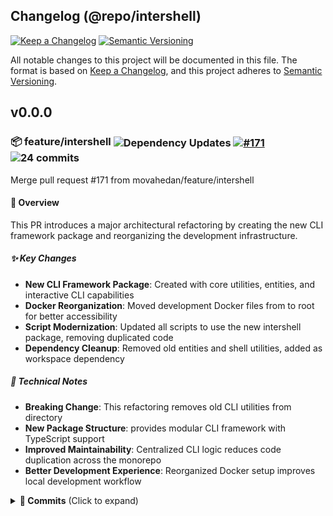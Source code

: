 ## Changelog (@repo/intershell)

[![Keep a Changelog](https://img.shields.io/badge/changelog-Keep%20a%20Changelog%20v1.0.0-$E05735)](https://keepachangelog.com)
[![Semantic Versioning](https://img.shields.io/badge/semver-semantic%20versioning%20v2.0.0-%23E05735)](https://semver.org)

All notable changes to this project will be documented in this file.
The format is based on [Keep a Changelog](https://keepachangelog.com/en/1.0.0/),
and this project adheres to [Semantic Versioning](https://semver.org/spec/v2.0.0.html).

## v0.0.0

### 📦 feature/intershell <img src="https://img.shields.io/badge/Dependency%20Updates-495057?style=flat" alt="Dependency Updates" style="vertical-align: middle;" /> <a href="https://github.com/movahedan/monobun/pull/171"><img src="https://img.shields.io/badge/%23171-blue?style=flat" alt="#171" style="vertical-align: middle;" /></a> <img src="https://img.shields.io/badge/24%20commits-green?style=flat" alt="24 commits" style="vertical-align: middle;" />

Merge pull request #171 from movahedan/feature/intershell

#### 🎯 Overview
This PR introduces a major architectural refactoring by creating the new  CLI framework package and reorganizing the development infrastructure.
##### ✨ Key Changes
- **New CLI Framework Package**: Created  with core utilities, entities, and interactive CLI capabilities
- **Docker Reorganization**: Moved development Docker files from  to root for better accessibility
- **Script Modernization**: Updated all scripts to use the new intershell package, removing duplicated code
- **Dependency Cleanup**: Removed old entities and shell utilities, added  as workspace dependency
##### 🔧 Technical Notes
- **Breaking Change**: This refactoring removes old CLI utilities from  directory
- **New Package Structure**:  provides modular CLI framework with TypeScript support
- **Improved Maintainability**: Centralized CLI logic reduces code duplication across the monorepo
- **Better Development Experience**: Reorganized Docker setup improves local development workflow

<details><summary><strong>📝 Commits</strong> (Click to expand)</summary>

- <a href="https://github.com/movahedan/monobun/commit/fe8a65a1f499b33588bb7a558de88bf1b02fe165"><img src="https://img.shields.io/badge/chore-(noscope)-495057?style=flat" alt="chore" style="vertical-align: middle;" /></a> reorganize vscode-service configuration in docker-compose.dev.yml ([fe8a65a](https://github.com/movahedan/monobun/commit/fe8a65a1f499b33588bb7a558de88bf1b02fe165)) by **Soheil Movahedan**
- <a href="https://github.com/movahedan/monobun/commit/04f9843735a05c6de57ab402011b3078bbbc3cba"><img src="https://img.shields.io/badge/docs-(@repo/intershell)-646CFF?style=flat" alt="docs" style="vertical-align: middle;" /></a> update README.md with dependency graph ([04f9843](https://github.com/movahedan/monobun/commit/04f9843735a05c6de57ab402011b3078bbbc3cba)) by **Soheil Movahedan**
- <a href="https://github.com/movahedan/monobun/commit/fac2a1de6114513ab8a6744f4c46fcbab16e43c0"><img src="https://img.shields.io/badge/feat-(noscope)-00D4AA?style=flat" alt="feat" style="vertical-align: middle;" /></a> improve logging in version-prepare script ([fac2a1d](https://github.com/movahedan/monobun/commit/fac2a1de6114513ab8a6744f4c46fcbab16e43c0)) by **Soheil Movahedan**
- <a href="https://github.com/movahedan/monobun/commit/222aff9f7b1881c9a58d6cf5577fc82daa3245de"><img src="https://img.shields.io/badge/refactor-(@repo/intershell)-007ACC?style=flat" alt="refactor" style="vertical-align: middle;" /></a> remove unused changelog template files ([222aff9](https://github.com/movahedan/monobun/commit/222aff9f7b1881c9a58d6cf5577fc82daa3245de)) by **Soheil Movahedan**
- <a href="https://github.com/movahedan/monobun/commit/6fd33d78f65de3a0a41c85b3aa7c04d6f1162926"><img src="https://img.shields.io/badge/chore-(noscope)-495057?style=flat" alt="chore" style="vertical-align: middle;" /></a> update dependencies and version management scripts ([6fd33d7](https://github.com/movahedan/monobun/commit/6fd33d78f65de3a0a41c85b3aa7c04d6f1162926)) by **Soheil Movahedan**
- <a href="https://github.com/movahedan/monobun/commit/6025ea8b169ee74681faa7c5679b369d700d6fee"><img src="https://img.shields.io/badge/feat-(@repo/intershell)-00D4AA?style=flat" alt="feat" style="vertical-align: middle;" /></a> enhance package and tag management entities ([6025ea8](https://github.com/movahedan/monobun/commit/6025ea8b169ee74681faa7c5679b369d700d6fee)) by **Soheil Movahedan**
- <a href="https://github.com/movahedan/monobun/commit/0e1b09040f3e7a46355b4f5e66296754e8935de7"><img src="https://img.shields.io/badge/feat-(@repo/intershell)-00D4AA?style=flat" alt="feat" style="vertical-align: middle;" /></a> improve commit and PR entity functionality ([0e1b090](https://github.com/movahedan/monobun/commit/0e1b09040f3e7a46355b4f5e66296754e8935de7)) by **Soheil Movahedan**
- <a href="https://github.com/movahedan/monobun/commit/dcc9796f3a004726962d84e1af03bd100be0b418"><img src="https://img.shields.io/badge/feat-(@repo/intershell)-00D4AA?style=flat" alt="feat" style="vertical-align: middle;" /></a> enhance changelog functionality and wrapshell core ([dcc9796](https://github.com/movahedan/monobun/commit/dcc9796f3a004726962d84e1af03bd100be0b418)) by **Soheil Movahedan**
- <a href="https://github.com/movahedan/monobun/commit/9d34f92acfdf518914d3d94fef3e5b690bcd564e"><img src="https://img.shields.io/badge/chore-(noscope)-495057?style=flat" alt="chore" style="vertical-align: middle;" /></a> update code docs ([9d34f92](https://github.com/movahedan/monobun/commit/9d34f92acfdf518914d3d94fef3e5b690bcd564e)) by **Soheil Movahedan**
- <a href="https://github.com/movahedan/monobun/commit/f6ef8aefabc44eb4a30ce7a39fa732b1b013c031"><img src="https://img.shields.io/badge/docs-(root)-646CFF?style=flat" alt="docs" style="vertical-align: middle;" /></a> update docs ([f6ef8ae](https://github.com/movahedan/monobun/commit/f6ef8aefabc44eb4a30ce7a39fa732b1b013c031)) by **Soheil Movahedan**
- <a href="https://github.com/movahedan/monobun/commit/c8c3155eb260b3fcebb5d8aef0e05e3562039260"><img src="https://img.shields.io/badge/fix-(@repo/intershell)-EF4444?style=flat" alt="fix" style="vertical-align: middle;" /></a> correct service entries access in EntityCompose ([c8c3155](https://github.com/movahedan/monobun/commit/c8c3155eb260b3fcebb5d8aef0e05e3562039260)) by **Soheil Movahedan**
- <a href="https://github.com/movahedan/monobun/commit/c1b60510155bb075e932b3cc36168baffe6c501f"><img src="https://img.shields.io/badge/fix-(@repo/intershell)-EF4444?style=flat" alt="fix" style="vertical-align: middle;" /></a> update service name handling in EntityCompose ([c1b6051](https://github.com/movahedan/monobun/commit/c1b60510155bb075e932b3cc36168baffe6c501f)) by **Soheil Movahedan**
- <a href="https://github.com/movahedan/monobun/commit/edfcbd2280870725e8854674ea9e7551d2bca3e7"><img src="https://img.shields.io/badge/fix-(@repo/intershell)-EF4444?style=flat" alt="fix" style="vertical-align: middle;" /></a> correct base SHA retrieval in PR handling ([edfcbd2](https://github.com/movahedan/monobun/commit/edfcbd2280870725e8854674ea9e7551d2bca3e7)) by **Soheil Movahedan**
- <a href="https://github.com/movahedan/monobun/commit/d0196933cd7f858b70286c472eea39fe30968e88"><img src="https://img.shields.io/badge/fix-(@repo/intershell)-EF4444?style=flat" alt="fix" style="vertical-align: middle;" /></a> add logging for unsuccessful tag retrieval ([d019693](https://github.com/movahedan/monobun/commit/d0196933cd7f858b70286c472eea39fe30968e88)) by **Soheil Movahedan**
- <a href="https://github.com/movahedan/monobun/commit/a47c1a90021f6467c9268be76f47e9f3a6790057"><img src="https://img.shields.io/badge/fix-(@repo/intershell)-EF4444?style=flat" alt="fix" style="vertical-align: middle;" /></a> resolve branch name handling in getBaseTagSha ([a47c1a9](https://github.com/movahedan/monobun/commit/a47c1a90021f6467c9268be76f47e9f3a6790057)) by **Soheil Movahedan**
- <a href="https://github.com/movahedan/monobun/commit/31bb59ea602f9c91d27920bc4e11707a69a8f8a5"><img src="https://img.shields.io/badge/fix-(@repo/intershell)-EF4444?style=flat" alt="fix" style="vertical-align: middle;" /></a> increase maxLength for commit description to 100 ([31bb59e](https://github.com/movahedan/monobun/commit/31bb59ea602f9c91d27920bc4e11707a69a8f8a5)) by **Soheil Movahedan**
- <a href="https://github.com/movahedan/monobun/commit/d49597dff19c7212603f5a8967bce2b4b889dfba"><img src="https://img.shields.io/badge/refactor-(@repo/intershell)-007ACC?style=flat" alt="refactor" style="vertical-align: middle;" /></a> remove entity duplication ([d49597d](https://github.com/movahedan/monobun/commit/d49597dff19c7212603f5a8967bce2b4b889dfba)) by **Soheil Movahedan**
- <a href="https://github.com/movahedan/monobun/commit/afe677d9becd993fbec53deff0f77b864610c6c2"><img src="https://img.shields.io/badge/fix-(@repo/intershell)-EF4444?style=flat" alt="fix" style="vertical-align: middle;" /></a> resolve SonarQube regex security vulnerability ([afe677d](https://github.com/movahedan/monobun/commit/afe677d9becd993fbec53deff0f77b864610c6c2)) by **Soheil Movahedan**
- <a href="https://github.com/movahedan/monobun/commit/171a77ec8abbf8e29ca428856c01c642f9ba67d9"><img src="https://img.shields.io/badge/fix-(root)-EF4444?style=flat" alt="fix" style="vertical-align: middle;" /></a> resolve update-package-json script issue ([171a77e](https://github.com/movahedan/monobun/commit/171a77ec8abbf8e29ca428856c01c642f9ba67d9)) by **Soheil Movahedan**
- <a href="https://github.com/movahedan/monobun/commit/598b1d2ff1b59a243e5c2da2eb493c6dd7a2a2b6"><img src="https://img.shields.io/badge/chore-(root)-495057?style=flat" alt="chore" style="vertical-align: middle;" /></a> update biome configuration ([598b1d2](https://github.com/movahedan/monobun/commit/598b1d2ff1b59a243e5c2da2eb493c6dd7a2a2b6)) by **Soheil Movahedan**
- <a href="https://github.com/movahedan/monobun/commit/b9482d448fb9c49518a95bb59bcecbe135aae3f5"><img src="https://img.shields.io/badge/chore-(root)-495057?style=flat" alt="chore" style="vertical-align: middle;" /></a> remove old devcontainer files and entities ([b9482d4](https://github.com/movahedan/monobun/commit/b9482d448fb9c49518a95bb59bcecbe135aae3f5)) by **Soheil Movahedan**
- <a href="https://github.com/movahedan/monobun/commit/d028817a47549924bc26f2af7f9e43c2b7dbe211"><img src="https://img.shields.io/badge/refactor-(root)-007ACC?style=flat" alt="refactor" style="vertical-align: middle;" /></a> update scripts to use @repo/intershell package ([d028817](https://github.com/movahedan/monobun/commit/d028817a47549924bc26f2af7f9e43c2b7dbe211)) by **Soheil Movahedan**
- <a href="https://github.com/movahedan/monobun/commit/b6bb32cc07e50411014387eb368510e77c02dd70"><img src="https://img.shields.io/badge/refactor-(root)-007ACC?style=flat" alt="refactor" style="vertical-align: middle;" /></a> move dev Docker files to root directory ([b6bb32c](https://github.com/movahedan/monobun/commit/b6bb32cc07e50411014387eb368510e77c02dd70)) by **Soheil Movahedan**
- <a href="https://github.com/movahedan/monobun/commit/b68de0c26cdca5f19260673c469c9d527ceafee5"><img src="https://img.shields.io/badge/feat-(@repo/intershell)-00D4AA?style=flat" alt="feat" style="vertical-align: middle;" /></a> add CLI framework package ([b68de0c](https://github.com/movahedan/monobun/commit/b68de0c26cdca5f19260673c469c9d527ceafee5)) by **Soheil Movahedan**

</details>
